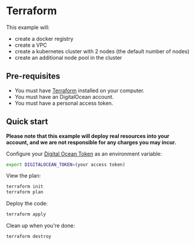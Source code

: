 # Terraform 

This example will:

- create a docker registry
- create a VPC
- create a kubernetes cluster with 2 nodes (the default number of nodes)
- create an additional node pool in the cluster

## Pre-requisites

* You must have [Terraform](https://www.terraform.io/) installed on your computer. 
* You must have an DigitalOcean account.
* You must have a personal access token.

## Quick start

**Please note that this example will deploy real resources into your account, and we are not responsible for any
charges you may incur.** 

Configure your [Digital Ocean Token](https://docs.digitalocean.com/reference/api/create-personal-access-token/) as an 
environment variable:

```bash
export DIGITALOCEAN_TOKEN=(your access token)
```

View the plan:
```bash
terraform init
terraform plan
```

Deploy the code:
```bash
terraform apply
```

Clean up when you're done:

```bash
terraform destroy
```